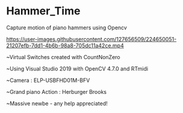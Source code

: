 # Hammer_Time
Capture motion of piano hammers using Opencv


https://user-images.githubusercontent.com/127656509/224650051-21207efb-7dd1-4b6b-98a8-705dc11a42ce.mp4



~Virtual Switches created with CountNonZero


~Using Visual Studio 2019 with OpenCV 4.7.0 and RTmidi


~Camera : ELP-USBFHD01M-BFV


~Grand piano Action : Herburger Brooks 


~Massive newbe - any help appreciated!
